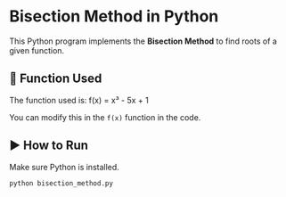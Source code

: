 # Bisection Method in Python

This Python program implements the **Bisection Method** to find roots of a given function.

## 🔧 Function Used

The function used is:
f(x) = x³ - 5x + 1

You can modify this in the `f(x)` function in the code.

## ▶️ How to Run

Make sure Python is installed.

```bash
python bisection_method.py
